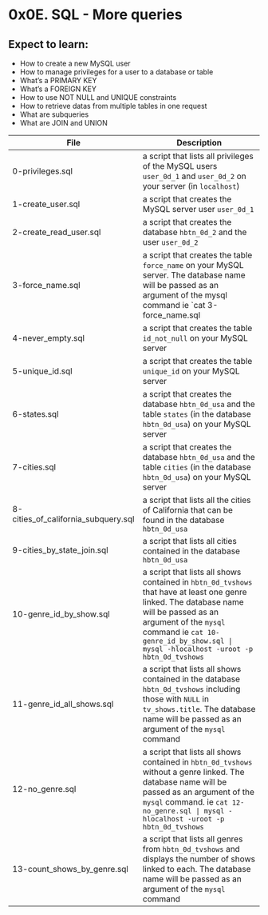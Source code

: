 # 0x0E. SQL - More queries

## Expect to learn:
* How to create a new MySQL user
* How to manage privileges for a user to a database or table
* What’s a PRIMARY KEY
* What’s a FOREIGN KEY
* How to use NOT NULL and UNIQUE constraints
* How to retrieve datas from multiple tables in one request
* What are subqueries
* What are JOIN and UNION

|File				|Description						|
|-----------------------|-----------------------------------------------|
|0-privileges.sql		| a script that lists all privileges of the MySQL users `user_0d_1` and `user_0d_2` on your server (in `localhost`) |
|1-create_user.sql	|a script that creates the MySQL server user `user_0d_1`	|
|2-create_read_user.sql	|a script that creates the database `hbtn_0d_2` and the user `user_0d_2`	|
|3-force_name.sql		| a script that creates the table `force_name` on your MySQL server. The database name will be passed as an argument of the mysql command ie `cat 3-force_name.sql | mysql -hlocalhost -uroot -p hbtn_0d_2`	|
|4-never_empty.sql	|a script that creates the table `id_not_null` on your MySQL server |
|5-unique_id.sql		|a script that creates the table `unique_id` on your MySQL server		|
|6-states.sql		| a script that creates the database `hbtn_0d_usa` and the table `states` (in the database `hbtn_0d_usa`) on your MySQL server 	|
|7-cities.sql		|a script that creates the database `hbtn_0d_usa` and the table `cities` (in the database `hbtn_0d_usa`) on your MySQL server|
|8-cities_of_california_subquery.sql|a script that lists all the cities of California that can be found in the database `hbtn_0d_usa` |
|9-cities_by_state_join.sql|a script that lists all cities contained in the database `hbtn_0d_usa` |
|10-genre_id_by_show.sql|a script that lists all shows contained in `hbtn_0d_tvshows` that have at least one genre linked. The database name will be passed as an argument of the `mysql` command ie `cat 10-genre_id_by_show.sql \| mysql -hlocalhost -uroot -p hbtn_0d_tvshows`	|
|11-genre_id_all_shows.sql|a script that lists all shows contained in the database `hbtn_0d_tvshows` including those with `NULL` in `tv_shows.title`. The database name will be passed as an argument of the `mysql` command|
|12-no_genre.sql		|a script that lists all shows contained in `hbtn_0d_tvshows` without a genre linked. The database name will be passed as an argument of the `mysql` command. ie `cat 12-no_genre.sql \| mysql -hlocalhost -uroot -p hbtn_0d_tvshows` |
|13-count_shows_by_genre.sql|a script that lists all genres from `hbtn_0d_tvshows` and displays the number of shows linked to each. The database name will be passed as an argument of the `mysql` command|

